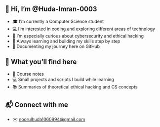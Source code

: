 ## 👋 Hi, I’m @Huda-Imran-0003
- 🎓 I’m currently a Computer Science student
- 💻 I’m interested in coding and exploring different areas of technology
- 🔐 I’m especially curious about cybersecurity and ethical hacking
- 🌱 Always learning and building my skills step by step  
- 🚀 Documenting my journey here on GitHub

## 📌 What you’ll find here
- 📝 Course notes 
- 💻 Small projects and scripts I build while learning  
- 📚 Summaries of theoretical ethical hacking and CS concepts

## 📬 Connect with me
- ✉️ noorulhuda1060994@gmail.com
